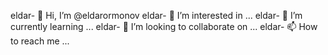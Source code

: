 eldar- 👋 Hi, I’m @eldarormonov
eldar- 👀 I’m interested in ...
eldar- 🌱 I’m currently learning ...
eldar- 💞️ I’m looking to collaborate on ...
eldar- 📫 How to reach me ...

<!---
eldarormonov/eldarormonov is a ✨ special ✨ repository because its `README.md` (this file) appears on your GitHub profile.
You can click the Preview link to take a look at your changes.
--->
